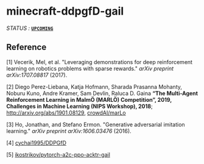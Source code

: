 # minecraft-ddpgfD-gail

*STATUS :* **[`UPCOMING`]()**



## Reference

[1] Vecerik, Mel, et al. "Leveraging demonstrations for deep reinforcement learning on robotics problems with sparse rewards." *arXiv preprint arXiv:1707.08817* (2017).

[2] Diego Perez-Liebana, Katja Hofmann, Sharada Prasanna Mohanty, Noburu Kuno, Andre Kramer, Sam Devlin, Raluca D. Gaina **“The Multi-Agent Reinforcement Learning in MalmÖ (MARLÖ) Competition”, 2019, Challenges in Machine Learning (NIPS Workshop), 2018**; <http://arxiv.org/abs/1901.08129>, [crowdAI/marLo](https://github.com/crowdAI/marLo)

[3] Ho, Jonathan, and Stefano Ermon. "Generative adversarial imitation learning." *arXiv preprint arXiv:1606.03476* (2016).

[4] [cychai1995/DDPGfD](https://github.com/cychai1995/DDPGfD)

[5] [ikostrikov/pytorch-a2c-ppo-acktr-gail](https://github.com/ikostrikov/pytorch-a2c-ppo-acktr-gail)